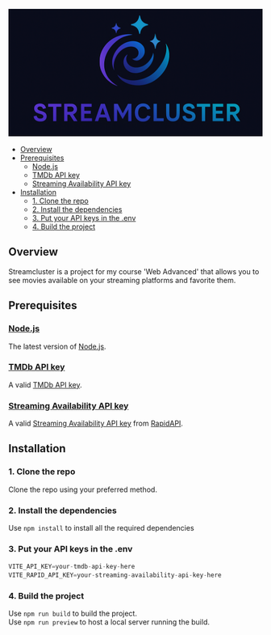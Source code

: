 [![Streamcluster](assets/Streamcluster-logo.png)](https://github.com/HublackBE/Streamcluster)
- [Overview](#overview)
- [Prerequisites](#prerequisites)
  - [Node.js](#nodejs)
  - [TMDb API key](#tmdb-api-key)
  - [Streaming Availability API key](#streaming-availability-api-key)
- [Installation](#installation)
  - [1. Clone the repo](#1-clone-the-repo)
  - [2. Install the dependencies](#2-install-the-dependencies)
  - [3. Put your API keys in the .env](#3-put-your-api-keys-in-the-env)
  - [4. Build the project](#4-build-the-project)
## Overview
Streamcluster is a project for my course 'Web Advanced' that allows you to see movies available on your streaming platforms and favorite them.
## Prerequisites
### [Node.js](https://nodejs.org/)
The latest version of [Node.js](https://nodejs.org/).
### [TMDb API key](https://www.themoviedb.org/settings/api)
A valid [TMDb API key](https://www.themoviedb.org/settings/api).
### [Streaming Availability API key](https://rapidapi.com/movie-of-the-night-movie-of-the-night-default/api/streaming-availability)
A valid [Streaming Availability API key](https://rapidapi.com/movie-of-the-night-movie-of-the-night-default/api/streaming-availability) from [RapidAPI](https://rapidapi.com/).
## Installation
### 1. Clone the repo
Clone the repo using your preferred method.
### 2. Install the dependencies
Use `npm install` to install all the required dependencies
### 3. Put your API keys in the .env
```js
VITE_API_KEY=your-tmdb-api-key-here
VITE_RAPID_API_KEY=your-streaming-availability-api-key-here
```
### 4. Build the project
Use `npm run build` to build the project.
<br>
Use `npm run preview` to host a local server running the build.